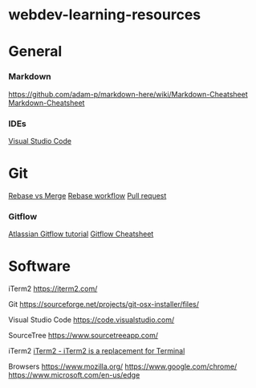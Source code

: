 # webdev-learning-resources

# General

### Markdown
https://github.com/adam-p/markdown-here/wiki/Markdown-Cheatsheet
[Markdown-Cheatsheet](https://github.com/adam-p/markdown-here/wiki/Markdown-Cheatsheet  "Markdown-Cheatsheet")

### IDEs

[Visual Studio Code](https://code.visualstudio.com/)



# Git

[Rebase vs Merge](https://www.youtube.com/watch?v=CRlGDDprdOQ)
[Rebase workflow](https://www.youtube.com/watch?v=f1wnYdLEpgI)
[Pull request](https://www.atlassian.com/git/tutorials/making-a-pull-request)

### Gitflow

[Atlassian Gitflow tutorial](https://www.atlassian.com/git/tutorials/comparing-workflows/gitflow-workflow)
[Gitflow Cheatsheet](https://danielkummer.github.io/git-flow-cheatsheet/)





# Software

iTerm2
https://iterm2.com/

Git
https://sourceforge.net/projects/git-osx-installer/files/

Visual Studio Code
https://code.visualstudio.com/

SourceTree
https://www.sourcetreeapp.com/

iTerm2
[iTerm2 - iTerm2 is a replacement for Terminal](https://iterm2.com/)

Browsers
https://www.mozilla.org/
https://www.google.com/chrome/
https://www.microsoft.com/en-us/edge
